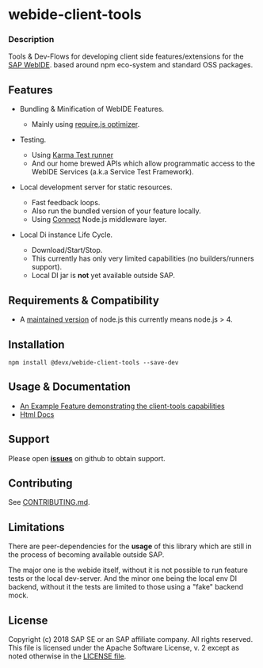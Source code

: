 # webide-client-tools


### Description

Tools & Dev-Flows for developing client side features/extensions for the [SAP WebIDE](https://www.sap.com/germany/developer/topics/sap-webide.html).
based around npm eco-system and standard OSS packages.


## Features

- Bundling & Minification of WebIDE Features.
  * Mainly using [require.js optimizer](http://requirejs.org/docs/optimization.html).

- Testing.
  * Using [Karma Test runner](https://github.com/karma-runner/karma)
  * And our home brewed APIs which allow programmatic access to the WebIDE Services (a.k.a Service Test Framework).
  
- Local development server for static resources.
  * Fast feedback loops.
  * Also run the bundled version of your feature locally.
  * Using [Connect](https://github.com/senchalabs/connect) Node.js middleware layer.
  
- Local Di instance Life Cycle.
  * Download/Start/Stop.
  * This currently has only very limited capabilities (no builders/runners support).
  * Local DI jar is **not** yet available outside SAP. 


## Requirements & Compatibility
* A [maintained version](https://github.com/nodejs/Release) of node.js
  this currently means node.js > 4.
  
  
## Installation

```npm install @devx/webide-client-tools --save-dev```


## Usage & Documentation

* [An Example Feature demonstrating the client-tools capabilities](https://github.com/SAP/webide-client-tools/tree/master/example/template)
* [Html Docs](http://sap.github.io/webide-client-tools/web/html_docs/modules/_api_d_.html)


## Support

Please open [**issues**](https://github.com/SAP/webide-client-tools/) on github to obtain support.


## Contributing

See [CONTRIBUTING.md](./CONTRIBUTING.md).


## Limitations

There are peer-dependencies for the **usage** of this library which are still in the process
of becoming available outside SAP. 

The major one is the webide itself, without it is not possible to run feature tests or the local dev-server.
And the minor one being the local env DI backend, without it the tests are limited to
those using a "fake" backend mock.


## License

Copyright (c) 2018 SAP SE or an SAP affiliate company. All rights reserved.
This file is licensed under the Apache Software License, v. 2 except as noted otherwise in the [LICENSE file](./LICENSE).
